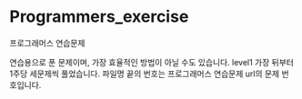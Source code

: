 # Programmers_exercise
프로그래머스 연습문제

연습용으로 푼 문제이며, 가장 효율적인 방법이 아닐 수도 있습니다. 
level1 가장 뒤부터 1주당 세문제씩 풀었습니다.
파일명 끝의 번호는 프로그래머스 연습문제 url의 문제 번호입니다.
